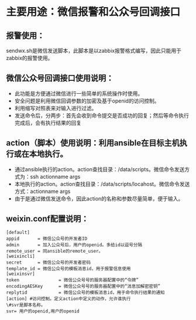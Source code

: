 # 主要用途：微信报警和公众号回调接口

## 报警使用：
sendwx.sh是微信发送脚本，此脚本是以zabbix报警格式编写，因此只能用于zabbix的报警使用。

## 微信公众号回调接口使用说明：
* 此功能是方便通过微信进行一些简单的系统操作时使用。
* 安全问题是利用微信回调参数的加密及基于openid的访问控制。
* 利用缩写对照表来对输入进行过滤。
* 发送命令后，分两步：首先会收到命令提交是否成功的回复；然后等命令执行完成后，会有执行结果的回复

## action（脚本）使用说明：利用ansible在目标主机执行或在本地执行。
* 通过ansible执行的action。action查找目录：/data/scripts。微信命令发送方式为：ssh actionname args
* 本地执行的action。action查找目录：/data/scripts/locahost。微信命令发送方式：actionname args
* 由于是通过微信发送命令，因此action的名称和参数尽量简单，便于输入。


## weixin.conf配置说明：
<pre><code>[default]
appid       = 微信公众号的开发者ID
admin       = 加入公众号后，用户的openid。多给id以逗号分隔
remote_user = 同ansible的remote_user。
[weixincli]
secret      = 微信公众号的开发者密码
template_id = 微信公众号的模板消息id，用于报警信息使用
[weixinsvr]
token               = 微信公众号号的服务器配置中的“令牌”
encodingAESKey      = 微信公众号号的服务器配置中的“消息加解密密钥”
replytid            = 微信公众号的模板消息id，用于命令执行结果的通知
[action] #访问控制。定义action中定义的动作，允许谁执行
\#svr是脚本名称。
svr= 用户的openid,用户的openid
</pre></code>
